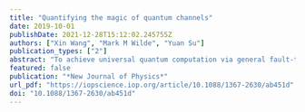 ```yaml
---
title: "Quantifying the magic of quantum channels"
date: 2019-10-01
publishDate: 2021-12-28T15:12:02.245755Z
authors: ["Xin Wang", "Mark M Wilde", "Yuan Su"]
publication_types: ["2"]
abstract: "To achieve universal quantum computation via general fault-tolerant schemes, stabilizer operations must be supplemented with other non-stabilizer quantum resources. Motivated by this necessity, we develop a resource theory for magic quantum channels to characterize and quantify the quantum \"magic\" or non-stabilizerness of noisy quantum circuits. For qudit quantum computing with odd dimension $d$, it is known that quantum states with non-negative Wigner function can be efficiently simulated classically. First, inspired by this observation, we introduce a resource theory based on completely positive-Wigner-preserving quantum operations as free operations, and we show that they can be efficiently simulated via a classical algorithm. Second, we introduce two efficiently computable magic measures for quantum channels, called the mana and thauma of a quantum channel. As applications, we show that these measures not only provide fundamental limits on the distillable magic of quantum channels, but they also lead to lower bounds for the task of synthesizing non-Clifford gates. Third, we propose a classical algorithm for simulating noisy quantum circuits, whose sample complexity can be quantified by the mana of a quantum channel. We further show that this algorithm can outperform another approach for simulating noisy quantum circuits, based on channel robustness. Finally, we explore the threshold of non-stabilizerness for basic quantum circuits under depolarizing noise."
featured: false
publication: "*New Journal of Physics*"
url_pdf: "https://iopscience.iop.org/article/10.1088/1367-2630/ab451d"
doi: "10.1088/1367-2630/ab451d"
---
```


